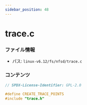 ```yaml
---
sidebar_position: 48
---
```

# trace.c

### ファイル情報

- パス: `linux-v6.12/fs/nfsd/trace.c`

### コンテンツ

```c
// SPDX-License-Identifier: GPL-2.0

#define CREATE_TRACE_POINTS
#include "trace.h"

```
